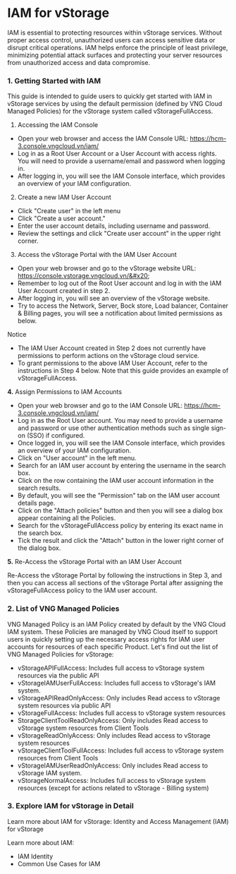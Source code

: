 # IAM for vStorage

IAM is essential to protecting resources within vStorage services. Without proper access control, unauthorized users can access sensitive data or disrupt critical operations. IAM helps enforce the principle of least privilege, minimizing potential attack surfaces and protecting your server resources from unauthorized access and data compromise.

### 1. Getting Started with IAM&#x20;

This guide is intended to guide users to quickly get started with IAM in vStorage services by using the default permission (defined by VNG Cloud Managed Policies) for the vStorage system called vStorageFullAccess.

1. Accessing the IAM Console&#x20;

* Open your web browser and access the IAM Console URL: https://hcm-3.console.vngcloud.vn/iam/
* Log in as a Root User Account or a User Account with access rights. You will need to provide a username/email and password when logging in.&#x20;
* After logging in, you will see the IAM Console interface, which provides an overview of your IAM configuration.

2. Create a new IAM User Account&#x20;

* Click "Create user" in the left menu
* Click "Create a user account."&#x20;
* Enter the user account details, including username and password.&#x20;
* Review the settings and click "Create user account" in the upper right corner.

3. Access the vStorage Portal with the IAM User Account&#x20;

* Open your web browser and go to the vStorage website URL: https://console.vstorage.vngcloud.vn/&#x20;
* Remember to log out of the Root User account and log in with the IAM User Account created in step 2.&#x20;
* After logging in, you will see an overview of the vStorage website.&#x20;
* Try to access the Network, Server, Bock store, Load balancer, Container & Billing pages, you will see a notification about limited permissions as below.

Notice

* The IAM User Account created in Step 2 does not currently have permissions to perform actions on the vStorage cloud service.&#x20;
* To grant permissions to the above IAM User Account, refer to the instructions in Step 4 below. Note that this guide provides an example of vStorageFullAccess.

**4.** Assign Permissions to IAM Accounts&#x20;

* Open your web browser and go to the IAM Console URL: https://hcm-3.console.vngcloud.vn/iam/
* Log in as the Root User account. You may need to provide a username and password or use other authentication methods such as single sign-on (SSO) if configured.&#x20;
* Once logged in, you will see the IAM Console interface, which provides an overview of your IAM configuration.&#x20;
* Click on "User account" in the left menu.
* Search for an IAM user account by entering the username in the search box.&#x20;
* Click on the row containing the IAM user account information in the search results.&#x20;
* By default, you will see the "Permission" tab on the IAM user account details page.&#x20;
* Click on the "Attach policies" button and then you will see a dialog box appear containing all the Policies.&#x20;
* Search for the vStorageFullAccess policy by entering its exact name in the search box.&#x20;
* Tick the result and click the "Attach" button in the lower right corner of the dialog box.

**5.** Re-Access the vStorage Portal with an IAM User Account&#x20;

Re-Access the vStorage Portal by following the instructions in Step 3, and then you can access all sections of the vStorage Portal after assigning the vStorageFullAccess policy to the IAM user account.

### **2. List of VNG Managed Policies** <a href="#iamforvstorage-2.danhsachvngmanagedpolicies" id="iamforvstorage-2.danhsachvngmanagedpolicies"></a>

VNG Managed Policy is an IAM Policy created by default by the VNG Cloud IAM system. These Policies are managed by VNG Cloud itself to support users in quickly setting up the necessary access rights for IAM user accounts for resources of each specific Product. Let's find out the list of VNG Managed Policies for vStorage:

* vStorageAPIFullAccess: Includes full access to vStorage system resources via the public API
* vStorageIAMUserFullAccess: Includes full access to vStorage's IAM system.
* vStorageAPIReadOnlyAccess: Only includes Read access to vStorage system resources via public API&#x20;
* vStorageFullAccess: Includes full access to vStorage system resources&#x20;
* StorageClientToolReadOnlyAccess: Only includes Read access to vStorage system resources from Client Tools&#x20;
* vStorageReadOnlyAccess: Only includes Read access to vStorage system resources
* vStorageClientToolFullAccess: Includes full access to vStorage system resources from Client Tools
* vStorageIAMUserReadOnlyAccess: Only includes Read access to vStorage IAM system.
* vStorageNormalAccess: Includes full access to vStorage system resources (except for actions related to vStorage - Billing system)

### **3.** Explore IAM for vStorage in Detail  <a href="#iamforvserver-3.khamphachitietcachsudungiamchovserver" id="iamforvserver-3.khamphachitietcachsudungiamchovserver"></a>

Learn more about IAM for vStorage: Identity and Access Management (IAM) for vStorage

Learn more about IAM:&#x20;

* IAM Identity&#x20;
* Common Use Cases for IAM
